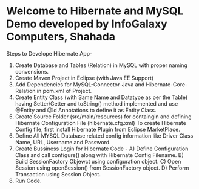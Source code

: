 # Welcome to Hibernate and MySQL Demo developed by InfoGalaxy Computers, Shahada

Steps to Develope Hibernate App-
1. Create Database and Tables (Relation) in MySQL with proper naming convensions.
2. Create Maven Project in Eclipse (with Java EE Support)
3. Add Dependencies for MySQL-Connector-Java and Hibernate-Core-Relation in pom.xml of Project.
4. Create Entity Class (with Same Name and Datatype as per the Table) having Setter/Getter and toString() method implemented and use @Entity and @Id Annotations to define it as Entity Class.
5. Create Source Folder (src/main/resources) for containgin and defining Hibernate Configuration File (hibernate.cfg.xml)
  To create Hibernate Config file, first install Hibernate Plugin from Eclipse MarketPlace.
6. Define All MYSQL Database related config information like Driver Class Name, URL, Username and Password.
7. Create Bussiness Login for Hibernate Code -
  A) Define Configuration Class and call configure() along with Hibernate Config Filename.
  B) Build SessionFactory Objewct using configuration object.
  C) Open Session using openSession() from SessionFactory object.
  D) Perform Transaction using Session Object.
8. Run Code.
